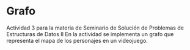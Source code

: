 # Grafo
Actividad 3 para la materia de Seminario de Solución de Problemas de Estructuras de Datos II
En la actividad se implementa un grafo que representa el mapa de los personajes en un videojuego. 
